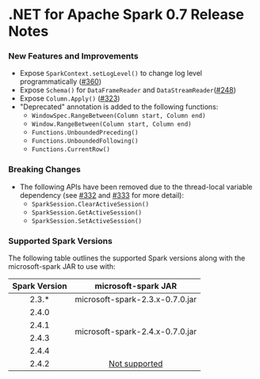 # .NET for Apache Spark 0.7 Release Notes

### New Features and Improvements

* Expose `SparkContext.setLogLevel()` to change log level programmatically ([#360](https://github.com/dotnet/spark/pull/360))
* Expose `Schema()` for `DataFrameReader` and `DataStreamReader`([#248](https://github.com/dotnet/spark/pull/248))
* Expose `Column.Apply()` ([#323](https://github.com/dotnet/spark/pull/323))
* "Deprecated" annotation is added to the following functions:
  * `WindowSpec.RangeBetween(Column start, Column end)`
  * `Window.RangeBetween(Column start, Column end)`
  * `Functions.UnboundedPreceding()`
  * `Functions.UnboundedFollowing()`
  * `Functions.CurrentRow()`

### Breaking Changes
* The following APIs have been removed due to the thread-local variable dependency (see [#332](https://github.com/dotnet/spark/pull/332) and [#333](https://github.com/dotnet/spark/issues/333) for more detail):
  * `SparkSession.ClearActiveSession()`
  * `SparkSession.GetActiveSession()`
  * `SparkSession.SetActiveSession()`

### Supported Spark Versions

The following table outlines the supported Spark versions along with the microsoft-spark JAR to use with:

<table>
    <thead>
        <tr>
            <th>Spark Version</th>
            <th>microsoft-spark JAR</th>
        </tr>
    </thead>
    <tbody align="center">
        <tr>
            <td>2.3.*</td>
            <td>microsoft-spark-2.3.x-0.7.0.jar</td>
        </tr>
        <tr>
            <td>2.4.0</td>
            <td rowspan=4>microsoft-spark-2.4.x-0.7.0.jar</td>
        </tr>
        <tr>
            <td>2.4.1</td>
        </tr>
        <tr>
            <td>2.4.3</td>
        </tr>
        <tr>
            <td>2.4.4</td>
        </tr>
        <tr>
            <td>2.4.2</td>
            <td><a href="https://github.com/dotnet/spark/issues/60">Not supported</a></td>
        </tr>
    </tbody>
</table>
